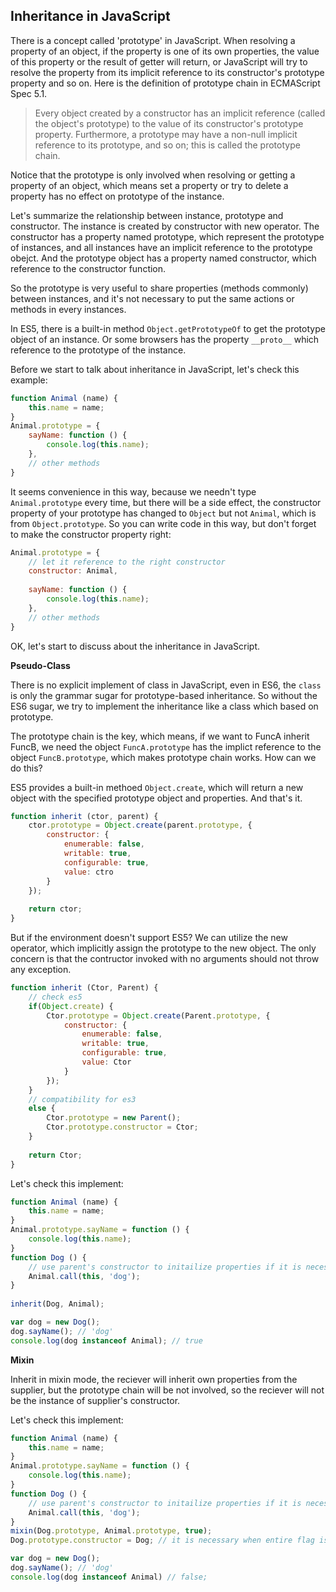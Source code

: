 ## Inheritance in JavaScript

There is a concept called 'prototype' in JavaScript. When resolving a property of an object, if the 
property is one of its own properties, the value of this property or the result of getter will return,
or JavaScript will try to resolve the property from its implicit reference to its constructor's 
prototype property and so on. Here is the definition of prototype chain in ECMAScript Spec 5.1.

> Every object created by a constructor has an implicit reference (called the object's prototype) 
to the value of its constructor's prototype property. Furthermore, a prototype may have a non-null 
implicit reference to its prototype, and so on; this is called the prototype chain.

Notice that the prototype is only involved when resolving or getting a property of an object, which means 
set a property or try to delete a property has no effect on prototype of the instance. 

Let's summarize the relationship between instance, prototype and constructor. The instance is created by 
constructor with new operator. The constructor has a property named prototype, which represent the prototype of instances, 
and all instances have an implicit reference to the prototype obejct. And the prototype object has a property 
named constructor, which reference to the constructor function.

So the prototype is very useful to share properties (methods commonly) between instances, and it's not necessary to put 
the same actions or methods in every instances.

In ES5, there is a built-in method `Object.getPrototypeOf` to get the prototype object of an instance. Or some browsers 
has the property `__proto__` which reference to the prototype of the instance.

Before we start to talk about inheritance in JavaScript, let's check this example:

```javascript
function Animal (name) {
    this.name = name;
}
Animal.prototype = {
    sayName: function () {
        console.log(this.name);
    },
    // other methods
}
```

It seems convenience in this way, because we needn't type `Animal.prototype` every time, but there will be a side effect, the constructor 
property of your prototype has changed to `Object` but not `Animal`, which is from `Object.prototype`. So you can write code in this way, 
but don't forget to make the constructor property right:

```javascript
Animal.prototype = {
    // let it reference to the right constructor
    constructor: Animal, 
    
    sayName: function () {
        console.log(this.name);
    },
    // other methods
}
```

OK, let's start to discuss about the inheritance in JavaScript.

**Pseudo-Class**

There is no explicit implement of class in JavaScript, even in ES6, the `class` is only the grammar sugar for prototype-based inheritance. So 
without the ES6 sugar, we try to implement the inheritance like a class which based on prototype.

The prototype chain is the key, which means, if we want to FuncA inherit FuncB, we need the object `FuncA.prototype` has the implict reference to 
the object `FuncB.prototype`, which makes prototype chain works. How can we do this?

ES5 provides a built-in methoed `Object.create`, which will return a new object with the specified prototype object and properties. And that's it.

```javascript
function inherit (ctor, parent) {
    ctor.prototype = Object.create(parent.prototype, {
        constructor: {
            enumerable: false,
            writable: true,
            configurable: true,
            value: ctro
        }
    });
    
    return ctor;
}
```

But if the environment doesn't support ES5? We can utilize the new operator, which implicitly assign the prototype to the new object. The only concern 
is that the contructor invoked with no arguments should not throw any exception.

```javascript
function inherit (Ctor, Parent) {
    // check es5
    if(Object.create) {
        Ctor.prototype = Object.create(Parent.prototype, {
            constructor: {
                enumerable: false,
                writable: true,
                configurable: true,
                value: Ctor
            }
        });
    }
    // compatibility for es3
    else {
        Ctor.prototype = new Parent();
        Ctor.prototype.constructor = Ctor;
    }
    
    return Ctor;
}
```

Let's check this implement:

```javascript
function Animal (name) {
    this.name = name;
}
Animal.prototype.sayName = function () { 
    console.log(this.name);
}
function Dog () {
    // use parent's constructor to initailize properties if it is necessary.
    Animal.call(this, 'dog');
}
        
inherit(Dog, Animal);

var dog = new Dog();
dog.sayName(); // 'dog'
console.log(dog instanceof Animal); // true
```


**Mixin**

Inherit in mixin mode, the reciever will inherit own properties from the supplier, but the prototype
chain will be not involved, so the reciever will not be the instance of supplier's constructor.




Let's check this implement:

```javascript
function Animal (name) {
    this.name = name;   
}
Animal.prototype.sayName = function () {
    console.log(this.name);
}
function Dog () {
    // use parent's constructor to initailize properties if it is necessary.
    Animal.call(this, 'dog');
}
mixin(Dog.prototype, Animal.prototype, true);
Dog.prototype.constructor = Dog; // it is necessary when entire flag is true.

var dog = new Dog();
dog.sayName(); // 'dog'
console.log(dog instanceof Animal) // false;
```
